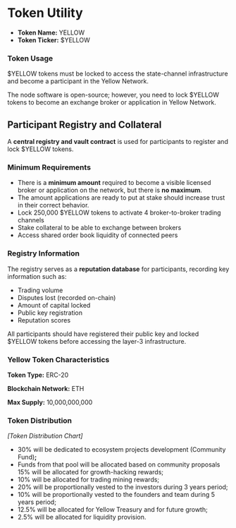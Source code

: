 # Token Utility

* **Token Name:** YELLOW
* **Token Ticker:** $YELLOW

### **Token Usage**[**​**](https://www.yellow.org/docs/litepaper/yellow-token#token-usage)

$YELLOW tokens must be locked to access the state-channel infrastructure and become a participant in the Yellow Network.

The node software is open-source; however, you need to lock $YELLOW tokens to become an exchange broker or application in Yellow Network.

## Participant Registry and Collateral

A **central registry and vault contract** is used for participants to register and lock $YELLOW tokens.

### Minimum Requirements
- There is a **minimum amount** required to become a visible licensed broker or application on the network, but there is **no maximum**.
- The amount applications are ready to put at stake should increase trust in their correct behavior.
- Lock 250,000 $YELLOW tokens to activate 4 broker-to-broker trading channels
- Stake collateral to be able to exchange between brokers
- Access shared order book liquidity of connected peers

### Registry Information

The registry serves as a **reputation database** for participants, recording key information such as:
- Trading volume
- Disputes lost (recorded on-chain)
- Amount of capital locked
- Public key registration
- Reputation scores

All participants should have registered their public key and locked $YELLOW tokens before accessing the layer-3 infrastructure.

### Yellow Token Characteristics

**Token Type:** ERC-20

**Blockchain Network:** ETH

**Max Supply:** 10,000,000,000

### **Token Distribution**

*[Token Distribution Chart]*

* 30% will be dedicated to ecosystem projects development (Community Fund)**;**
* Funds from that pool will be allocated based on community proposals 15% will be allocated for growth-hacking rewards;
* 10% will be allocated for trading mining rewards;
* 20% will be proportionally vested to the investors during 3 years period;
* 10% will be proportionally vested to the founders and team during 5 years period;
* 12.5% will be allocated for Yellow Treasury and for future growth;
* 2.5% will be allocated for liquidity provision.



